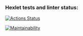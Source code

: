### Hexlet tests and linter status:
[![Actions Status](https://github.com/Finderlook/frontend-project-46/actions/workflows/hexlet-check.yml/badge.svg)](https://github.com/Finderlook/frontend-project-46/actions)

[![Maintainability](https://api.codeclimate.com/v1/badges/dd6bf459971f6ca6ef0a/maintainability)](https://codeclimate.com/github/Finderlook/frontend-project-46/maintainability)